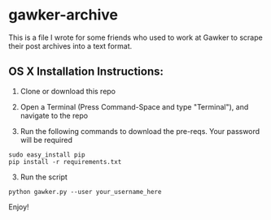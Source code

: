 # gawker-archive

This is a file I wrote for some friends who used to work at Gawker to scrape their post archives into a text format. 

## OS X Installation Instructions:

1) Clone or download this repo

2) Open a Terminal (Press Command-Space and type "Terminal"), and navigate to the repo

3) Run the following commands to download the pre-reqs. Your password will be required

```
sudo easy_install pip
pip install -r requirements.txt
```

3) Run the script
```
python gawker.py --user your_username_here
```

Enjoy!

